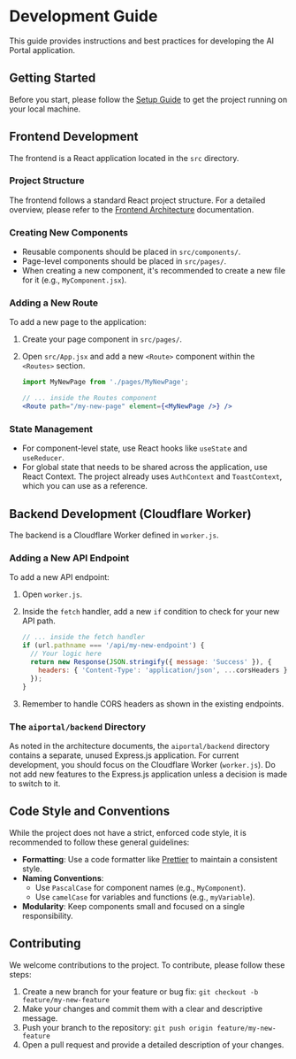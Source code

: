# Development Guide

This guide provides instructions and best practices for developing the AI Portal application.

## Getting Started

Before you start, please follow the [Setup Guide](./SETUP_GUIDE.md) to get the project running on your local machine.

## Frontend Development

The frontend is a React application located in the `src` directory.

### Project Structure

The frontend follows a standard React project structure. For a detailed overview, please refer to the [Frontend Architecture](./FRONTEND_ARCHITECTURE.md) documentation.

### Creating New Components

-   Reusable components should be placed in `src/components/`.
-   Page-level components should be placed in `src/pages/`.
-   When creating a new component, it's recommended to create a new file for it (e.g., `MyComponent.jsx`).

### Adding a New Route

To add a new page to the application:

1.  Create your page component in `src/pages/`.
2.  Open `src/App.jsx` and add a new `<Route>` component within the `<Routes>` section.

    ```jsx
    import MyNewPage from './pages/MyNewPage';

    // ... inside the Routes component
    <Route path="/my-new-page" element={<MyNewPage />} />
    ```

### State Management

-   For component-level state, use React hooks like `useState` and `useReducer`.
-   For global state that needs to be shared across the application, use React Context. The project already uses `AuthContext` and `ToastContext`, which you can use as a reference.

## Backend Development (Cloudflare Worker)

The backend is a Cloudflare Worker defined in `worker.js`.

### Adding a New API Endpoint

To add a new API endpoint:

1.  Open `worker.js`.
2.  Inside the `fetch` handler, add a new `if` condition to check for your new API path.

    ```javascript
    // ... inside the fetch handler
    if (url.pathname === '/api/my-new-endpoint') {
      // Your logic here
      return new Response(JSON.stringify({ message: 'Success' }), {
        headers: { 'Content-Type': 'application/json', ...corsHeaders },
      });
    }
    ```

3.  Remember to handle CORS headers as shown in the existing endpoints.

### The `aiportal/backend` Directory

As noted in the architecture documents, the `aiportal/backend` directory contains a separate, unused Express.js application. For current development, you should focus on the Cloudflare Worker (`worker.js`). Do not add new features to the Express.js application unless a decision is made to switch to it.

## Code Style and Conventions

While the project does not have a strict, enforced code style, it is recommended to follow these general guidelines:

-   **Formatting**: Use a code formatter like [Prettier](https://prettier.io/) to maintain a consistent style.
-   **Naming Conventions**:
    -   Use `PascalCase` for component names (e.g., `MyComponent`).
    -   Use `camelCase` for variables and functions (e.g., `myVariable`).
-   **Modularity**: Keep components small and focused on a single responsibility.

## Contributing

We welcome contributions to the project. To contribute, please follow these steps:

1.  Create a new branch for your feature or bug fix: `git checkout -b feature/my-new-feature`
2.  Make your changes and commit them with a clear and descriptive message.
3.  Push your branch to the repository: `git push origin feature/my-new-feature`
4.  Open a pull request and provide a detailed description of your changes.